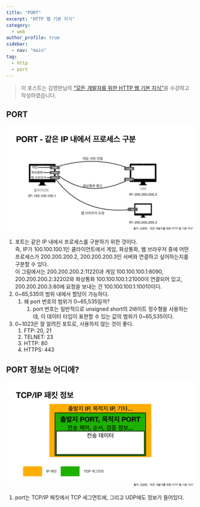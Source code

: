 ```yaml
---
title: "PORT"
excerpt: "HTTP 웹 기본 지식"
category: 
  - web
author_profile: true
sidebar:
  - nav: "main" 
tag:
  - http
  - port
---
```

> 이 포스트는 김영한님의 ["모든 개발자를 위한 HTTP 웹 기본 지식"](https://www.inflearn.com/course/http-%EC%9B%B9-%EB%84%A4%ED%8A%B8%EC%9B%8C%ED%81%AC)을 수강하고 작성하였습니다.  

## PORT
![PORT](/assets/images/page/web/2021-12-17_port.png)
1. 포트는 같은 IP 내에서 프로세스를 구분하기 위한 것이다.  
즉, IP가 100.100.100.1인 클라이언트에서 게임, 화상통화, 웹 브라우저 중에 어떤 프로세스가 200.200.200.2, 200.200.200.3인 서버와 연결하고 싶어하는지를 구분할 수 있다.  
이 그림에서는 200.200.200.2:11220과 게임 100.100.100.1:8090, 200.200.200.2:32202와 화상통화 100.100.100.1:21000이 연결되어 있고, 200.200.200.3:80에 요청을 보내는 건 100.100.100.1:10010이다.  
2. 0~65,535의 범위 내에서 할당이 가능하다.
   1. 왜 port 번호의 범위가 0~65,535일까?
      1. port 번호는 일반적으로 unsigned short의 2바이트 정수형을 사용하는데, 이 데이터 타입이 표현할 수 있는 값의 범위가 0~65,535이다.  
3. 0~1023은 잘 알려진 포트로, 사용하지 않는 것이 좋다.
   1. FTP: 20, 21
   2. TELNET: 23
   3. HTTP: 80
   4. HTTPS: 443

## PORT 정보는 어디에?
![Port_in_packet](/assets/images/page/web/2021-12-17_tcpip_packet.png)
1. port는 TCP/IP 패킷에서 TCP 세그먼트에, 그리고 UDP에도 정보가 들어있다.